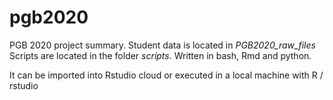 # pgb2020

PGB 2020 project summary.
Student data is located in *PGB2020_raw_files*
Scripts are located in the folder *scripts*. Written in bash, Rmd and python.

It can be imported into Rstudio cloud or executed in a local machine with R / rstudio
